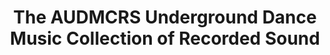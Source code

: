 ---
ee_id: '2242'
site: '1'
type: '2'
url: 2013-063-audmcrs-website
title: The AUDMCRS Underground Dance Music Collection of Recorded Sound
year: '2013'
display_year: '2013'
medium: Website
dims:
pitch: "​Website 4 my touring trance record collection."
ps:
live_url: http://audmcrs.coryarcangel.com
related: |-
  [2217] [2011-156-audmcrs-installation] 2011-156 The AUDMCRS Underground Dance Music Collection of Recorded Sound
  [2228] [2012-065-audmcrs-essay] 2012-065 AUDMCRS Essay
youtube:
related_code:
imgs: audmcrs-website-2013-063-digital-database-ih.jpg
subheading: "(Website)"
download:
add_credit:
commission:
layout: things-i-made
---